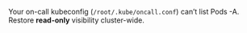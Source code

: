 Your on-call kubeconfig (`/root/.kube/oncall.conf`) can’t list Pods -A. Restore **read-only** visibility cluster-wide.
